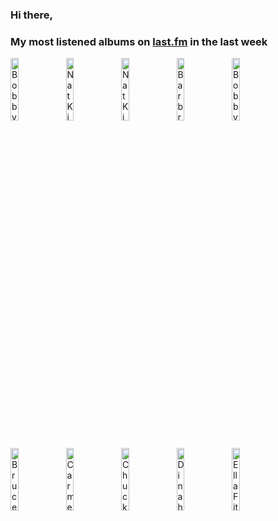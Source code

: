 ### Hi there, 

### My most listened albums on [last.fm](https://www.last.fm/user/jfdesignnet) in the last week

[<img src='https://lastfm.freetls.fastly.net/i/u/300x300/1a6c8fa8e71c454ab64edf32cba473e8.jpg' width='16%' height='16%' alt='Bobby Darin - The Ultimate Bobby Darin'>](https://www.last.fm/music/bobby%2bdarin/the%2bultimate%2bbobby%2bdarin)&nbsp;
[<img src='https://lastfm.freetls.fastly.net/i/u/300x300/14e20e2a313027215203dc422fab0803.jpg' width='16%' height='16%' alt='Nat King Cole - Love Is The Thing'>](https://www.last.fm/music/nat%2bking%2bcole/love%2bis%2bthe%2bthing)&nbsp;
[<img src='https://lastfm.freetls.fastly.net/i/u/300x300/6f4ac4e63b2bc25357f5274efb234857.jpg' width='16%' height='16%' alt='Nat King Cole - Unforgettable'>](https://www.last.fm/music/nat%2bking%2bcole/unforgettable)&nbsp;
[<img src='https://lastfm.freetls.fastly.net/i/u/300x300/dcaa947701578073e9a190b32bb9319c.jpg' width='16%' height='16%' alt='Barbra Streisand & Louis Armstrong - Hello, Dolly!'>](https://www.last.fm/music/barbra%2bstreisand%2b%2526%2blouis%2barmstrong/hello%252c%2bdolly%2521)&nbsp;
[<img src='https://lastfm.freetls.fastly.net/i/u/300x300/2f1dc7c242f846f7895e15fe27659ecb.jpg' width='16%' height='16%' alt='Bobby Darin - From Hello Dolly To Goodbye Charlie'>](https://www.last.fm/music/bobby%2bdarin/from%2bhello%2bdolly%2bto%2bgoodbye%2bcharlie)&nbsp;
<br>
[<img src='https://lastfm.freetls.fastly.net/i/u/300x300/9e9f74a2c845dc58a98d5b65c240eefa.jpg' width='16%' height='16%' alt='Bruce Channel - Hey! Baby!'>](https://www.last.fm/music/bruce%2bchannel/hey%2521%2bbaby%2521)&nbsp;
[<img src='https://lastfm.freetls.fastly.net/i/u/300x300/33fc03b9226d461d945052db1e11d87f.png' width='16%' height='16%' alt='Carmen McRae - By Special Request'>](https://www.last.fm/music/carmen%2bmcrae/by%2bspecial%2brequest)&nbsp;
[<img src='https://lastfm.freetls.fastly.net/i/u/300x300/5d1e88f0783cfcbb8c8cd9942086a11a.jpg' width='16%' height='16%' alt='Chuck Berry - Berry Is On Top'>](https://www.last.fm/music/chuck%2bberry/berry%2bis%2bon%2btop)&nbsp;
[<img src='https://lastfm.freetls.fastly.net/i/u/300x300/4e6dd8305f5d319da528d989aab0ceaf.jpg' width='16%' height='16%' alt='Dinah Washington - What A Diffrence A Day Makes! (Expanded Edition)'>](https://www.last.fm/music/dinah%2bwashington/what%2ba%2bdiff%2527rence%2ba%2bday%2bmakes%2521%2b%2528expanded%2bedition%2529)&nbsp;
[<img src='https://lastfm.freetls.fastly.net/i/u/300x300/574d3c51a469a158b7eb97eb5493c6ea.jpg' width='16%' height='16%' alt='Ella Fitzgerald - Ella Fitzgerald Sings the Cole Porter Song Book'>](https://www.last.fm/music/ella%2bfitzgerald/ella%2bfitzgerald%2bsings%2bthe%2bcole%2bporter%2bsong%2bbook)&nbsp;
<br>
